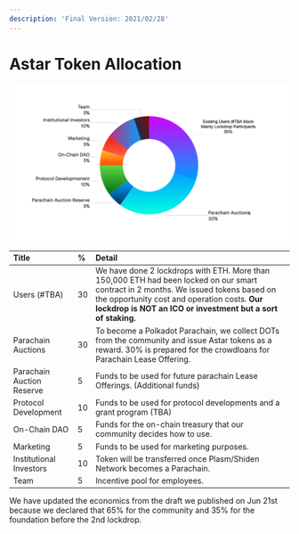 ```yaml
---
description: 'Final Version: 2021/02/28'
---
```


# Astar Token Allocation

![](../../.gitbook/assets/screen-shot-2021-05-21-at-8.37.07.png)



| Title | % | Detail |
| :--- | :--- | :--- |
| Users \(\#TBA\) | 30 | We have done 2 lockdrops with ETH. More than 150,000 ETH had been locked on our smart contract in 2 months. We issued tokens based on the opportunity cost and operation costs. **Our lockdrop is NOT an ICO or investment but a sort of staking.** |
| Parachain Auctions | 30 | To become a Polkadot Parachain, we collect DOTs from the community and issue Astar tokens as a reward. 30% is prepared for the crowdloans for Parachain Lease Offering.  |
| Parachain Auction Reserve | 5 | Funds to be used for future parachain Lease Offerings. \(Additional funds\) |
| Protocol Development | 10 | Funds to be used for protocol developments and a grant program \(TBA\) |
| On-Chain DAO | 5 | Funds for the on-chain treasury that our community decides how to use.  |
| Marketing | 5 | Funds to be used for marketing purposes. |
| Institutional Investors | 10 | Token will be transferred once  Plasm/Shiden Network becomes a Parachain.  |
| Team | 5 | Incentive pool for employees.  |

We have updated the economics from the draft we published on Jun 21st because we declared that 65% for the community and 35% for the foundation before the 2nd lockdrop.  

